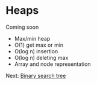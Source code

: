 # Heaps

Coming soon

- Max/min heap
- O(1) get max or min
- O(log n) insertion
- O(log n) deleting max 
- Array and node representation





Next: [Binary search tree](8_binary_search_trees.md)